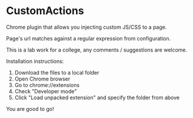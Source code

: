 # CustomActions
Chrome plugin that allows you injecting custom JS/CSS to a page.

Page's url matches against a regular expression from configuration.

This is a lab work for a college, any comments / suggestions are welcome.

Installation instructions:

1. Download the files to a local folder
2. Open Chrome browser
3. Go to chrome://extensions
4. Check "Developer mode"
5. Click "Load unpacked extension" and specify the folder from above

You are good to go!
